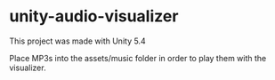 # unity-audio-visualizer
This project was made with Unity 5.4

Place MP3s into the assets/music folder in order to play them with the visualizer.
